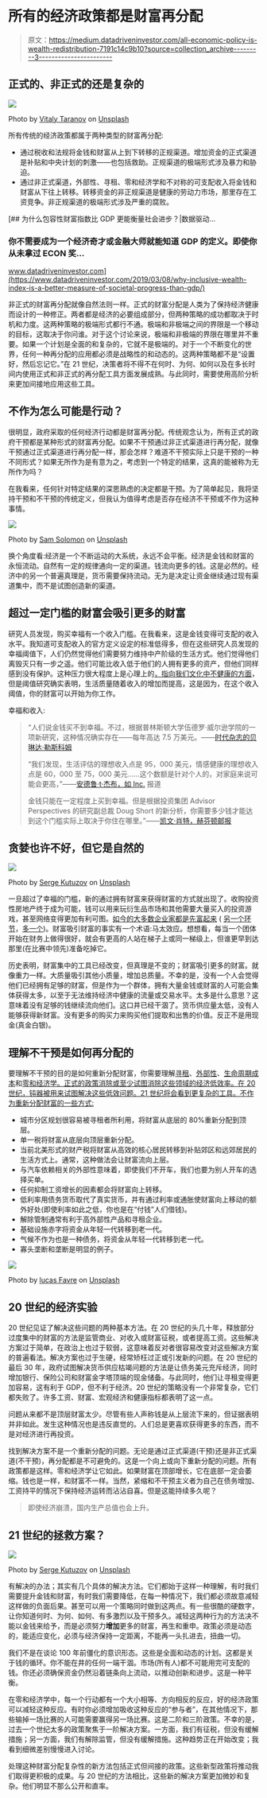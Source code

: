 # 所有的经济政策都是财富再分配

> 原文：<https://medium.datadriveninvestor.com/all-economic-policy-is-wealth-redistribution-7191c14c9b10?source=collection_archive---------3----------------------->

## 正式的、非正式的还是复杂的

![](img/878b07149526378ebde474d22167918e.png)

Photo by [Vitaly Taranov](https://unsplash.com/@gooner?utm_source=unsplash&utm_medium=referral&utm_content=creditCopyText) on [Unsplash](https://unsplash.com/search/photos/printing-money?utm_source=unsplash&utm_medium=referral&utm_content=creditCopyText)

所有传统的经济政策都属于两种类型的财富再分配:

*   通过税收和法规将金钱和财富从上到下转移的正规渠道。增加资金的正式渠道是补贴和中央计划的刺激——也包括救助。正规渠道的极端形式涉及暴力和胁迫。
*   通过非正式渠道，外部性、寻租、零和经济学和不对称的可支配收入将金钱和财富从下往上转移。转移资金的非正规渠道是健康的劳动力市场，那里存在工资竞争。非正规渠道的极端形式涉及严重的腐败。

[](https://www.datadriveninvestor.com/2019/03/08/why-inclusive-wealth-index-is-a-better-measure-of-societal-progress-than-gdp/) [## 为什么包容性财富指数比 GDP 更能衡量社会进步？|数据驱动…

### 你不需要成为一个经济奇才或金融大师就能知道 GDP 的定义。即使你从未拿过 ECON 奖…

www.datadriveninvestor.com](https://www.datadriveninvestor.com/2019/03/08/why-inclusive-wealth-index-is-a-better-measure-of-societal-progress-than-gdp/) 

非正式的财富再分配就像自然法则一样。正式的财富分配是人类为了保持经济健康而设计的一种修正。两者都是经济的必要组成部分，但两种策略的成功都取决于时机和力度。这两种策略的极端形式都行不通。极端和非极端之间的界限是一个移动的目标，这取决于你问谁。对于这个讨论来说，极端和非极端的界限在哪里并不重要。如果一个计划是全面的和复杂的，它就不是极端的。对于一个不断变化的世界，任何一种再分配的应用都必须是战略性的和动态的。这两种策略都不是“设置好，然后忘记它。”在 21 世纪，决策者将不得不在何时、为何、如何以及在多长时间内使用正式和非正式的再分配工具方面发展成熟。与此同时，需要使用高阶分析来更加间接地应用这些工具。

## 不作为怎么可能是行动？

很明显，政府采取的任何经济行动都是财富再分配。传统观念认为，所有正式的政府干预都是某种形式的财富再分配。如果不干预通过非正式渠道进行再分配，就像干预通过正式渠道进行再分配一样，那会怎样？难道不干预实际上只是干预的一种不同形式？如果无所作为是有意为之，考虑到一个特定的结果，这真的能被称为无所作为吗？

在我看来，任何针对特定结果的深思熟虑的决定都是干预。为了简单起见，我将坚持干预和不干预的传统定义，但我认为值得考虑是否存在经济不干预或不作为这种事情。

![](img/055d84d44be5b0a74030a649e5f11689.png)

Photo by [Sam Solomon](https://unsplash.com/@samsolomon?utm_source=unsplash&utm_medium=referral&utm_content=creditCopyText) on [Unsplash](https://unsplash.com/search/photos/lazy?utm_source=unsplash&utm_medium=referral&utm_content=creditCopyText)

换个角度看:经济是一个不断运动的大系统，永远不会平衡。经济是金钱和财富的永恒流动。自然有一定的规律通向一定的渠道。钱流向更多的钱。这是必然的。经济中的另一个普遍真理是，货币需要保持流动。无为是决定让资金继续通过现有渠道集中，而不是试图创造新的渠道。

## 超过一定门槛的财富会吸引更多的财富

研究人员发现，购买幸福有一个收入门槛。在我看来，这是金钱变得可支配的收入水平。我知道可支配收入的官方定义设定的标准低得多，但在这些研究人员发现的幸福阈值下，人们仍然觉得他们需要努力维持中产阶级的生活方式。他们觉得他们离毁灭只有一步之遥。他们可能比收入低于他们的人拥有更多的资产，但他们同样感到没有保护。这种压力很大程度上是心理上的[，指向我们文化中不健康的方面](https://medium.com/fast-company/since-your-brain-constantly-compares-you-with-everyone-else-try-this-fec80745131c)，但是阈值研究确实表明，生活质量随着收入的增加而提高，这是因为，在这个收入阈值，你的财富可以开始为你工作。

幸福和收入:

> “人们说金钱买不到幸福。不过，根据普林斯顿大学伍德罗·威尔逊学院的一项新研究，这种情况确实存在——每年高达 7.5 万美元。——[时代杂志的贝琳达·勒斯科姆](http://content.time.com/time/magazine/article/0,9171,2019628,00.html)
> 
> “我们发现，生活评估的理想收入点是 95，000 美元，情感健康的理想收入点是 60，000 至 75，000 美元……这个数额是针对个人的，对家庭来说可能会更高，”——[安德鲁·t·杰布，如 Inc.](https://www.inc.com/eric-mack/the-exact-amount-of-money-it-takes-to-make-a-person-happy-just-got-an-update.html) 报道
> 
> 金钱只能在一定程度上买到幸福。但是根据投资集团 Advisor Perspectives 的研究副总裁 Doug Short 的新分析，你需要多少钱才能达到这个门槛实际上取决于你住在哪里。”——[凯文·肖特，赫芬顿邮报](https://www.huffingtonpost.ca/2014/07/17/map-happiness-benchmark_n_5592194.html)

## 贪婪也许不好，但它是自然的

![](img/d47233f856dbb4ab2f6e2189066f7cd5.png)

Photo by [Serge Kutuzov](https://unsplash.com/@serge_k?utm_source=unsplash&utm_medium=referral&utm_content=creditCopyText) on [Unsplash](https://unsplash.com/search/photos/rich?utm_source=unsplash&utm_medium=referral&utm_content=creditCopyText)

一旦超过了幸福的门槛，新的通过拥有财富来获得财富的方式就出现了。收购投资性房地产终于成为可能，钱可以用来玩衍生品市场和其他需要大量买入的投资游戏，甚至网络变得更加有利可图。[如今的大多数企业家都是先富起来](https://qz.com/455109/entrepreneurs-dont-have-a-special-gene-for-risk-they-come-from-families-with-money/) ( [另一个环节](https://fortune.com/2015/07/17/entrepreneurs-family-money/)，[多一个](https://www.inc.com/minda-zetlin/do-you-need-a-wealthy-background-to-be-a-successful-entrepreneur.html))。财富吸引财富的事实有一个术语:马太效应。想想看，每当一个团体开始在财务上做得很好，就会有更高的人站在梯子上或同一梯级上，但谁更早到达那里(在比赛中领先)准备吃掉它。

历史表明，财富集中的工具已经改变，但真理是不变的；财富吸引更多的财富。就像重力一样。大质量吸引其他小质量，增加总质量。不幸的是，没有一个人会觉得他们已经拥有足够的财富，但是作为一个群体，拥有大量金钱或财富的人可能会集体获得太多，以至于无法维持经济中健康的流量或交易水平。太多是什么意思？这意味着没有足够的钱继续流向他们。这口井已经干涸了。货币供应量太低，没有人能够获得新财富。没有更多的购买力来购买他们提取和出售的价值。反正不是用现金(真金白银)。

## 理解不干预是如何再分配的

要理解不干预的目的是如何重新分配财富，你需要理解[寻租](https://medium.com/@jvannpashak/the-economy-is-broken-rent-seeking-broke-it-c1a4a94d77a6)、[外部性](https://medium.com/@jvannpashak/who-pays-for-all-these-roads-50f02eeccf7e)、[生命周期成本](https://medium.com/datadriveninvestor/lifecycle-pricing-fixing-our-economy-and-making-our-lives-better-1ef9cbfa5d83)和[零和经济学。正式的政策消除或至少试图消除这些领域的经济低效率。在 20 世纪，钝器被用来试图解决这些低效问题。21 世纪将会看到更复杂的工具。不作为重新分配财富的一些方式:](https://medium.com/swlh/unintended-economic-consequences-e80c5d8dbdbe)

*   城市分区规划很容易被寻租者所利用，将财富从底层的 80%重新分配到顶层。
*   单一税将财富从底层向顶层重新分配。
*   当前北美形式的财产税将财富从高效的核心居民转移到补贴郊区和远郊居民的生活方式上。通常，这种做法会让财富流向上层。
*   与汽车依赖相关的外部性意味着，即使我们不开车，我们也要为别人开车的选择买单。
*   任何抑制工资增长的因素都会将财富向上转移。
*   低利率用债务货币取代了真实货币，并有通过利率或通胀使财富向上移动的额外好处(即使利率如此之低，你也是在“付钱”人们借钱)。
*   解除管制通常有利于高外部性产品和寻租企业。
*   基础设施赤字将资金从年轻一代转移到老一代。
*   气候不作为也是一种债务，将资金从年轻一代转移到老一代。
*   寡头垄断和垄断是明显的例子。

![](img/ca0da7f909751d93e8747f40f4278f00.png)

Photo by [lucas Favre](https://unsplash.com/@we_are_rising?utm_source=unsplash&utm_medium=referral&utm_content=creditCopyText) on [Unsplash](https://unsplash.com/search/photos/money?utm_source=unsplash&utm_medium=referral&utm_content=creditCopyText)

## 20 世纪的经济实验

20 世纪见证了解决这些问题的两种基本方法。在 20 世纪的头几十年，释放部分过度集中的财富的方法是监管商业、对收入或财富征税，或者提高工资。这些解决方案过于简单，在政治上也过于软弱，这意味着反对者很容易改变对这些解决方案的普遍看法。解决方案也过于生硬，经常矫枉过正或引发新的问题。在 20 世纪的最后 30 年，政府试图解决货币供应枯竭问题的方法是让债务美元充斥经济，同时增加银行、保险公司和财富金字塔顶端的现金储备。与此同时，他们让寻租变得更加容易，这有利于 GDP，但不利于经济。20 世纪的策略没有一个非常复杂，它们都失败了。许多工资、财富、宏观经济和健康指标都表明了这一点。

问题从来都不是顶层财富太少。尽管有些人声称钱是从上层流下来的，但证据表明并非如此。发生这种情况也是违反直觉的。人们总是更喜欢获得更多的东西，而不是对经济进行再投资。

找到解决方案不是一个重新分配的问题。无论是通过正式渠道(干预)还是非正式渠道(不干预)，再分配都是不可避免的。这是一个向上或向下重新分配的问题。所有政策都是这样。零和经济学让它如此。如果财富在顶部增长，它在底部一定会萎缩。钱也是一样，和财富不一样。当然，紧缩和不干预主义者为自己在债务增加、工资持平的情况下保持经济运转而沾沾自喜。但是这能持续多久呢？

> 即使经济崩溃，国内生产总值也会上升。

## 21 世纪的拯救方案？

![](img/a7ff5df2516d99d91cd811d2b1396c57.png)

Photo by [Serge Kutuzov](https://unsplash.com/@serge_k?utm_source=unsplash&utm_medium=referral&utm_content=creditCopyText) on [Unsplash](https://unsplash.com/search/photos/rich?utm_source=unsplash&utm_medium=referral&utm_content=creditCopyText)

有解决的办法；其实有几个具体的解决方法。它们都始于这样一种理解，有时我们需要提升金钱和财富，有时我们需要降低，在每一种情况下，我们都必须故意减轻这样做的负面后果。甚至可以用一个策略同时做到这两点。有一些很酷的硬数字，让你知道何时、为何、如何、有多激烈以及干预多久。减轻这两种行为的方法决不能以金钱来给予，而是必须努力**增加**更多的财富，再生和重申。政策必须是动态的，能适应变化，必须与经济保持一定距离，不能再一头扎进去，扭曲一切。

我们不是在谈论 100 年前僵化的意识形态。这些是全面和动态的计划。这都是关于钱的循环。你不能在井的任何一端干涸。市场(所有人)都不可能用完可支配的钱。你还必须确保资金仍然沿着链条向上流动，以推动创新和进步。这是一种平衡。

在零和经济学中，每一个行动都有一个大小相等、方向相反的反应，好的经济政策可以减轻这种反应。有时你必须增加吸收这种反应的“参与者”，在其他情况下，那些输掉一场比赛的人可能需要赢得另一场比赛。这是二阶和三阶政策。不幸的是，过去一个世纪太多的政策聚焦于一阶解决方案。一方面，我们有征税，但没有缓解措施；另一方面，我们有解除监管，但没有缓解措施。这种趋势正在开始改变；我看到细微差别慢慢进入讨论。

处理这种财富分配复杂性的新方法包括正式但间接的政策。这些新型政策将推动我们取得更积极的成果。与 20 世纪的方法相比，这些新的解决方案更加微妙和复杂。他们明显不那么公开和直率。